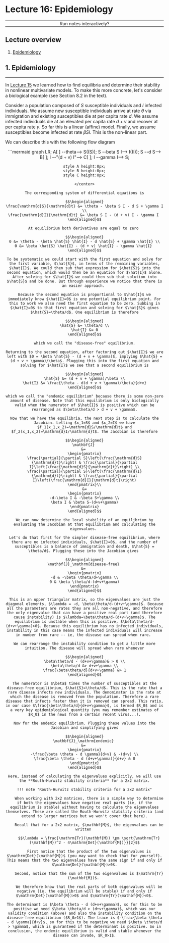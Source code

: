 <script type="text/x-thebe-config">
  {
      requestKernel: true,
      mountActivateWidget: true,
      mountStatusWidget: true,
      binderOptions: {
      repo: "mmosmond/executable-cells",
      ref: "main",
      },
  }
</script>
<script src="https://unpkg.com/thebe@latest/lib/index.js"></script>
<link rel="stylesheet" href="https://unpkg.com/thebe@latest/lib/thebe.css">

# Lecture 16: Epidemiology

<hr style="margin-bottom: 0em;">
<center>
<div class="inrow">
	Run notes interactively?
	<div style="float: left;" class="thebe-activate"></div>
	<div class="thebe-status"></div>
</div>
</center>
<hr style="margin-top: 0em;">

## Lecture overview

1. [Epidemiology](#section1)

<span id='section1'></span>
## 1. Epidemiology
<hr>

In [Lecture 15](lecture-15.md) we learned how to find equilibria and determine their stability in nonlinear multivariate models. To make this more concrete, let's consider a biological example (see Section 8.2 in the text). 

Consider a population composed of $S$ susceptible individuals and $I$ infected individuals. We assume new susceptible individuals arrive at rate $\theta$ via immigration and existing susceptibles die at per capita rate $d$. We assume infected individuals die at an elevated per capita rate $d+v$ and recover at per capita rate $\gamma$. So far this is a linear (affine) model. Finally, we assume susceptibles become infected at rate $\beta S I$. This is the non-linear part.

We can describe this with the following flow diagram

<center>
```mermaid
graph LR;
    A[ ] --theta--> S((S));
    S --beta S I--> I((I));
    S --d S--> B[ ];    
    I --"(d + v) I"--> C[ ];
    I --gamma I--> S;

    style A height:0px;
    style B height:0px;
    style C height:0px;
```   
</center>

The corresponding system of differential equations is

$$\begin{aligned}
\frac{\mathrm{d}S}{\mathrm{d}t} &= \theta - \beta S I - d S + \gamma I \\
\frac{\mathrm{d}I}{\mathrm{d}t} &= \beta S I - (d + v) I - \gamma I 
\end{aligned}$$

At equilibrium both derivatives are equal to zero 

$$\begin{aligned}
0 &= \theta - \beta \hat{S} \hat{I} - d \hat{S} + \gamma \hat{I} \\
0 &= \beta \hat{S} \hat{I} - (d + v) \hat{I} - \gamma \hat{I} 
\end{aligned}$$

To be systematic we could start with the first equation and solve for the first variable, $\hat{S}$, in terms of the remaining variables, $\hat{I}$. We could then sub that expression for $\hat{S}$ into the second equation, which would then be an equation for $\hat{I}$ alone. After solving for $\hat{I}$ we could then sub that solution into $\hat{S}$ and be done. But through experience we notice that there is an easier approach. 

Because the second equation is proportional to $\hat{I}$ we immediately know $\hat{I}=0$ is one potential equilibrium point. For this to work we also need the first equation to be zero. Subbing in $\hat{I}=0$ to that first equation and solving for $\hat{S}$ gives $\hat{S}=\theta/d$. One equilibrium is therefore

$$\begin{aligned}
\hat{S} &= \theta/d \\
\hat{I} &= 0
\end{aligned}$$

which we call the "disease-free" equilibrium.

Returning to the second equation, after factoring out $\hat{I}$ we are left with $0 = \beta \hat{S} - (d + v + \gamma)$, implying $\hat{S} = (d + v + \gamma)/\beta$. Plugging this into the first equation and solving for $\hat{I}$ we see that a second equilibrium is

$$\begin{aligned}
\hat{S} &= (d + v + \gamma)/\beta \\
\hat{I} &= \frac{\theta - d(d + v + \gamma)/\beta}{d+v}
\end{aligned}$$

which we call the "endemic equilibrium" because there is some non-zero amount of disease. Note that this equilibrium is only biologically valid when the numerator of $\hat{I}$ is positive which can be rearranged as $\beta\theta/d > d + v + \gamma$.

Now that we have the equilibria, the next step is to calculate the Jacobian. Letting $x_1=S$ and $x_2=I$ we have $f_1(x_1,x_2)=\mathrm{d}S/\mathrm{d}t$ and $f_2(x_1,x_2)=\mathrm{d}I/\mathrm{d}t$. The Jacobian is therefore

$$\begin{aligned}
\mathbf{J} 
&= 
\begin{pmatrix}
\frac{\partial}{\partial S}\left(\frac{\mathrm{d}S}{\mathrm{d}t}\right) & \frac{\partial}{\partial I}\left(\frac{\mathrm{d}S}{\mathrm{d}t}\right) \\
\frac{\partial}{\partial S}\left(\frac{\mathrm{d}I}{\mathrm{d}t}\right) & \frac{\partial}{\partial I}\left(\frac{\mathrm{d}I}{\mathrm{d}t}\right)
\end{pmatrix}\\
&=
\begin{pmatrix}
-d-\beta I & -\beta S+\gamma \\
\beta I & \beta S-(d+v+\gamma)
\end{pmatrix}
\end{aligned}$$

We can now determine the local stability of an equilibrium by evaluating the Jacobian at that equilibrium and calculating the eigenvalues. 

Let's do that first for the simpler disease-free equilibrium, where there are no infected individuals, $\hat{I}=0$, and the number of susceptibles is a balance of immigration and death, $\hat{S} = \theta/d$. Plugging these into the Jacobian gives 

$$\begin{aligned}
\mathbf{J}_\mathrm{disease-free} 
&= 
\begin{pmatrix}
-d & -\beta \theta/d+\gamma \\
0 & \beta \theta/d-(d+v+\gamma)
\end{pmatrix}
\end{aligned}$$

This is an upper triangular matrix, so the eigenvalues are just the diagonal elements, $\lambda = -d, \beta\theta/d-(d+v+\gamma)$. Because all the parameters are rates they are all non-negative, and therefore the only eigenvalue that can have a positive real part (and therefore cause instability) is $\lambda=\beta\theta/d-(d+v+\gamma)$. The equilibrium is unstable when this is positive, $\beta\theta/d-(d+v+\gamma)>0$. Because this equilibrium has no infected individuals, instability in this case means the infected individuals will increase in number from rare -- ie, the disease can spread when rare. 

We can rearrange the instability condition to get a little more intuition. The disease will spread when rare whenever

$$\begin{aligned}
\beta\theta/d - (d+v+\gamma)& > 0 \\
\beta\theta/d &> d+v+\gamma \\
\frac{\beta\theta/d}{d+v+\gamma} &> 1
\end{aligned}$$

The numerator is $\beta$ times the number of susceptibles at the disease-free equilibrium, $\hat{S}=\theta/d$. This is the rate that a rare disease infects new individuals. The denominator is the rate at which the disease is removed from the population. Therefore a rare disease that infects faster than it is removed can spread. This ratio, in our case $\frac{\beta\theta/d}{d+v+\gamma}$, is termed $R_0$ and is a very key epidemiological quantity (you may remember estimates of $R_0$ in the news from a certain recent virus...).

Now for the endemic equilibrium. Plugging these values into the Jacobian and simplifying gives

$$\begin{aligned}
\mathbf{J}_\mathrm{endemic} 
&= 
\begin{pmatrix}
-\frac{\beta \theta - d \gamma}{d+v} & -(d+v) \\
\frac{\beta \theta - d (d+v+\gamma)}{d+v} & 0
\end{pmatrix}
\end{aligned}$$

Here, instead of calculating the eigenvalues explicitly, we will use the **Routh-Hurwitz stability criteria** for a 2x2 matrix.

!!! note "Routh-Hurwitz stability criteria for a 2x2 matrix"

    When working with 2x2 matrices, there is a simple way to determine if both the eigenvalues have negative real parts (ie, if the equilibrium is stable) without having to calculate the eigenvalues themselves. These are called the Routh-Hurwitz stability criteria (and extend to larger matrices but we won't cover that here).
    
    Recall that for a 2x2 matrix, $\mathbf{M}$, the eigenvalues can be written 
    
    $$\lambda = \frac{\mathrm{Tr}(\mathbf{M}) \pm \sqrt{\mathrm{Tr}(\mathbf{M})^2 - 4\mathrm{Det}(\mathbf{M})}}{2}$$
    
    First notice that the product of the two eigenvalues is $\mathrm{Det}(\mathbf{M})$ (you may want to check that for yourself). This means that the two eigenvalues have the same sign if and only if $\mathrm{Det}(\mathbf{M})>0$.
    
    Second, notice that the sum of the two eigenvalues is $\mathrm{Tr}(\mathbf{M})$. 
    
    We therefore know that the real parts of both eigenvalues will be negative (ie, the equilibrium will be stable) if and only if $\mathrm{Det}(\mathbf{M})>0$ and $\mathrm{Tr}(\mathbf{M})<0$.

The determinant is $\beta \theta - d (d+v+\gamma)$, so for this to be positive we need $\beta \theta/d > (d+v+\gamma)$, which was our validity condition (above) and also the instability condition on the disease-free equilibrium ($R_0>1$). The trace is $-\frac{\beta \theta - d \gamma}{d+v}$, so for this to be negative we need $\beta \theta/d > \gamma$, which is guaranteed if the determinant is positive. So in conclusion, the endemic equilibrium is valid and stable whenever the disease can invade, $R_0>1$.
